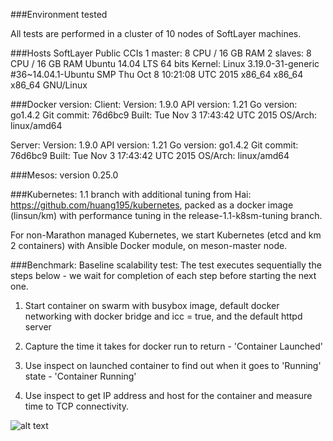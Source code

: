 ###Environment tested

All tests are performed in a cluster of 10 nodes of SoftLayer machines.

###Hosts
SoftLayer Public CCIs
1 master: 8 CPU / 16 GB RAM
2 slaves: 8 CPU / 16 GB RAM
Ubuntu 14.04 LTS 64 bits
Kernel: Linux 3.19.0-31-generic #36~14.04.1-Ubuntu SMP Thu Oct 8 10:21:08 UTC 2015 x86_64 x86_64 x86_64 GNU/Linux

###Docker version:
Client:
 Version:      1.9.0
 API version:  1.21
 Go version:   go1.4.2
 Git commit:   76d6bc9
 Built:        Tue Nov  3 17:43:42 UTC 2015
 OS/Arch:      linux/amd64

Server:
 Version:      1.9.0
 API version:  1.21
 Go version:   go1.4.2
 Git commit:   76d6bc9
 Built:        Tue Nov  3 17:43:42 UTC 2015
 OS/Arch:      linux/amd64

###Mesos:
version 0.25.0

###Kubernetes:
1.1 branch with additional tuning from Hai: https://github.com/huang195/kubernetes, packed as a docker image (linsun/km) with performance tuning in the release-1.1-k8sm-tuning branch.

For non-Marathon managed Kubernetes, we start Kubernetes (etcd and km 2 containers) with Ansible Docker module, on meson-master node.


###Benchmark:
Baseline scalability test:
The test executes sequentially the steps below - we wait for completion of each step before starting the next one.

1. Start container on swarm with busybox image, default docker networking with docker bridge and icc = true, and the default httpd server

2. Capture the time it takes for docker run to return - 'Container Launched'

3. Use inspect on launched container to find out when it goes to 'Running' state - 'Container Running' 

4. Use inspect to get IP address and host for the container and measure time to TCP connectivity.

![alt text](https://github.com/Open-I-Beam/containers-os/blob/master/kube-mesos/Dec7-2015-linsun-k8s-on-mesos-k8s-on-master-node/test-3000-Y-axile-30.png "Kubernetest 1.1 on Mesos, not managed by Marathon, Docker 1.9, 10 Nodes Cluster")



